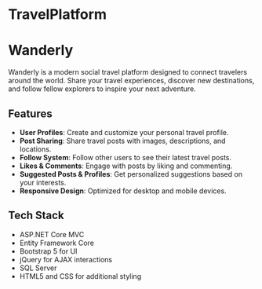 # TravelPlatform
# Wanderly

Wanderly is a modern social travel platform designed to connect travelers around the world. Share your travel experiences, discover new destinations, and follow fellow explorers to inspire your next adventure.

## Features

- **User Profiles**: Create and customize your personal travel profile.
- **Post Sharing**: Share travel posts with images, descriptions, and locations.
- **Follow System**: Follow other users to see their latest travel posts.
- **Likes & Comments**: Engage with posts by liking and commenting.
- **Suggested Posts & Profiles**: Get personalized suggestions based on your interests.
- **Responsive Design**: Optimized for desktop and mobile devices.

## Tech Stack

- ASP.NET Core MVC
- Entity Framework Core
- Bootstrap 5 for UI
- jQuery for AJAX interactions
- SQL Server
- HTML5 and CSS for additional styling
